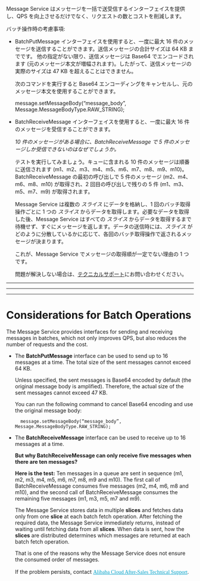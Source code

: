 Message Service はメッセージを一括で送受信するインターフェイスを提供し、QPS を向上させるだけでなく、リクエストの数とコストを削減します。

バッチ操作時の考慮事項:

- BatchPutMessage インターフェイスを使用すると、一度に最大 16 件のメッセージを送信することができます。送信メッセージの合計サイズは 64 KB までです。
   他の指定がない限り、送信メッセージは Base64 でエンコードされます (元のメッセージ本文が増幅されます)。したがって、送信メッセージの実際のサイズは 47 KB を超えることはできません。

    次のコマンドを実行すると Base64 エンコーディングをキャンセルし、元のメッセージ本文を使用することができます。

    message.setMessageBody(“message_body”, Message.MessageBodyType.RAW_STRING);    

- BatchReceiveMessage インターフェイスを使用すると、一度に最大 16 件のメッセージを受信することができます。

   *10 件のメッセージがある場合に、BatchReceiveMessage で 5 件のメッセージしか受信できないのはなぜでしょうか。*

    テストを実行してみましょう。キューに含まれる 10 件のメッセージは順番に送信されます (m1、m2、m3、m4、m5、m6、m7、m8、m9、m10)。BatchReceiveMessage の最初の呼び出しで 5 件のメッセージ (m2、m4、m6、m8、m10) が取得され、2 回目の呼び出しで残りの 5 件 (m1、m3、m5、m7、m9) が取得されます。

    Message Service は複数の *スライス* にデータを格納し、1 回のバッチ取得操作ごとに 1 つの *スライス* からデータを取得します。必要なデータを取得した後、Message Service はすべての *スライス* からデータを取得するまで待機せず、すぐにメッセージを返します。データの送信時には、*スライス* がどのように分散しているかに応じて、各回のバッチ取得操作で返されるメッセージが決まります。
    
    これが、Message Service でメッセージの取得順が一定でない理由の 1 つです。

    問題が解決しない場合は、[テクニカルサポート](https://workorder-ap-northeast-1.console.aliyun.com/#/ticket/createIndex)にお問い合わせください。 



--------------------------------------------------------------------
----------------------------------------------------------------
------------------------------------
# Considerations for Batch Operations

The Message Service provides interfaces for sending and receiving messages in batches, which not only improves QPS, but also reduces the number of requests and the cost.

- The **BatchPutMessage** interface can be used to send up to 16 messages at a time. The total size of the sent messages cannot exceed 64 KB.

	Unless specified, the sent messages is Base64 encoded by default (the original message body is amplified). Therefore, the actual size of the sent messages cannot exceed 47 KB.

	You can run the following command to cancel Base64 encoding and use the original message body:

    	message.setMessageBody(“message_body”, Message.MessageBodyType.RAW_STRING);    

- The **BatchReceiveMessage** interface can be used to receive up to 16 messages at a time. 

	**But why BatchReceiveMessage can only receive five messages when there are ten messages?**

	**Here is the test:** Ten messages in a queue are sent in sequence (m1, m2, m3, m4, m5, m6, m7, m8, m9 and m10). The first call of BatchReceiveMessage consumes five messages  (m2, m4, m6, m8 and m10), and the second call of BatchReceiveMessage consumes the remaining five messages (m1, m3, m5, m7 and m9).

	The Message Service stores data in multiple **slices** and fetches data only from one **slice** at each batch fetch operation. After fetching the required data, the Message Service immediately returns, instead of waiting until fetching data from all **slices**. When data is sent, how the **slices** are distributed determines which messages are returned at each batch fetch operation. 
	
	That is one of the reasons why the Message Service does not ensure the consumed order of messages.

	If the problem persists, contact </span><a title="" target="_self" style="transition: color 0.2s; color: rgb(0, 162, 202); margin: 0px; padding: 0px; border: 0px; vertical-align: baseline; box-sizing: border-box; font-family: 微软雅黑, 'Microsoft YaHei'; background-position: 0px 0px;" href="https://workorder.aliyun.com/addIndex.htm">Alibaba Cloud After-Sales Technical Support</a><span style="line-height: 1.5; font-family: 微软雅黑, 'Microsoft YaHei';">. </span><span style="line-height: 1.5;">&nbsp;</span></p></div>
